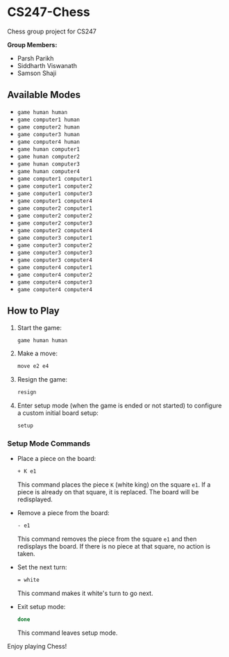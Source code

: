 # CS247-Chess

Chess group project for CS247 

**Group Members:**
- Parsh Parikh
- Siddharth Viswanath
- Samson Shaji

## Available Modes
- `game human human`
- `game computer1 human`
- `game computer2 human`
- `game computer3 human`
- `game computer4 human`
- `game human computer1`
- `game human computer2`
- `game human computer3`
- `game human computer4`
- `game computer1 computer1`
- `game computer1 computer2`
- `game computer1 computer3`
- `game computer1 computer4`
- `game computer2 computer1`
- `game computer2 computer2`
- `game computer2 computer3`
- `game computer2 computer4`
- `game computer3 computer1`
- `game computer3 computer2`
- `game computer3 computer3`
- `game computer3 computer4`
- `game computer4 computer1`
- `game computer4 computer2`
- `game computer4 computer3`
- `game computer4 computer4`

## How to Play
1. Start the game:
    ```bash
    game human human
    ```

2. Make a move:
    ```bash
    move e2 e4
    ```

3. Resign the game:
    ```bash
    resign
    ```

4. Enter setup mode (when the game is ended or not started) to configure a custom initial board setup:
    ```bash
    setup
    ```

### Setup Mode Commands
- Place a piece on the board:
    ```bash
    + K e1
    ```
  This command places the piece `K` (white king) on the square `e1`. If a piece is already on that square, it is replaced. The board will be redisplayed.

- Remove a piece from the board:
    ```bash
    - e1
    ```
  This command removes the piece from the square `e1` and then redisplays the board. If there is no piece at that square, no action is taken.

- Set the next turn:
    ```bash
    = white
    ```
  This command makes it white's turn to go next.

- Exit setup mode:
    ```bash
    done
    ```
  This command leaves setup mode.

Enjoy playing Chess!
